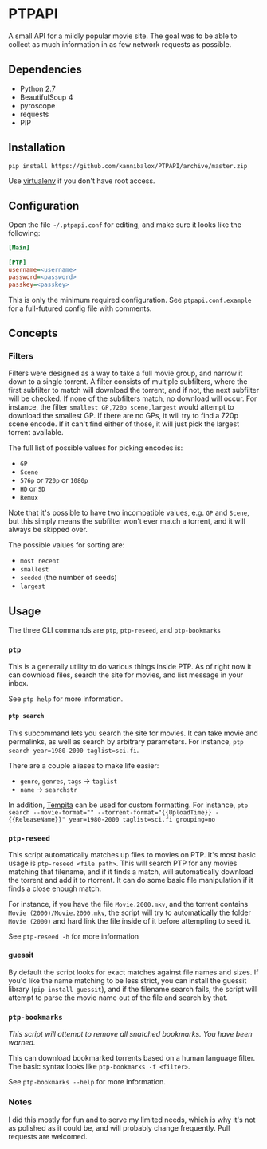 # PTPAPI

A small API for a mildly popular movie site. The goal was to be able to collect as much information in as few network requests as possible.

## Dependencies

* Python 2.7
 * BeautifulSoup 4
 * pyroscope
 * requests
* PIP

## Installation

`pip install https://github.com/kannibalox/PTPAPI/archive/master.zip`

Use [virtualenv](https://virtualenv.readthedocs.org/en/latest/userguide.html#usage) if you don't have root access.

## Configuration

Open the file `~/.ptpapi.conf` for editing, and make sure it looks like the following:

```ini
[Main]

[PTP]
username=<username>
password=<password>
passkey=<passkey>
```

This is only the minimum required configuration. See `ptpapi.conf.example` for a full-futured config file with comments.

## Concepts

### Filters

Filters were designed as a way to take a full movie group, and narrow it down to a single torrent. A filter consists of multiple subfilters, where the first subfilter to match will download the torrent, and if not, the next subfilter will be checked. If none of the subfilters match, no download will occur. For instance, the filter `smallest GP,720p scene,largest` would attempt to download the smallest GP. If there are no GPs, it will try to find a 720p scene encode. If it can't find either of those, it will just pick the largest torrent available.

The full list of possible values for picking encodes is:
* `GP`
* `Scene`
* `576p` or `720p` or `1080p`
* `HD` or `SD`
* `Remux`

Note that it's possible to have two incompatible values, e.g. `GP` and `Scene`, but this simply means the subfilter won't ever match a torrent, and it will always be skipped over.

The possible values for sorting are:
* `most recent`
* `smallest`
* `seeded` (the number of seeds)
* `largest`

## Usage

The three CLI commands are `ptp`, `ptp-reseed`, and `ptp-bookmarks`

### `ptp`

This is a generally utility to do various things inside PTP. As of right now it can download files, search the site for movies, and list message in your inbox.

See `ptp help` for more information.

#### `ptp search`

This subcommand lets you search the site for movies. It can take movie and permalinks, as well as search by arbitrary parameters. For instance, `ptp search year=1980-2000 taglist=sci.fi`.

There are a couple aliases to make life easier:

* `genre`, `genres`, `tags` -> `taglist`
* `name` -> `searchstr`

In addition, [Tempita](http://pythonpaste.org/tempita/) can be used for custom formatting. For instance, `ptp search --movie-format="" --torrent-format="{{UploadTime}} - {{ReleaseName}}" year=1980-2000 taglist=sci.fi grouping=no`

### `ptp-reseed`

This script automatically matches up files to movies on PTP. It's most basic usage is `ptp-reseed <file path>`. This will search PTP for any movies matching that filename, and if it finds a match, will automatically download the torrent and add it to rtorrent. It can do some basic file manipulation if it finds a close enough match.

For instance, if you have the file `Movie.2000.mkv`, and the torrent contains `Movie (2000)/Movie.2000.mkv`, the script will try to automatically the folder `Movie (2000)` and hard link the file inside of it before attempting to seed it.

See `ptp-reseed -h` for more information

#### guessit

By default the script looks for exact matches against file names and sizes. If you'd like the name matching to be less strict, you can install the guessit library (`pip install guessit`), and if the filename search fails, the script will attempt to parse the movie name out of the file and search by that.

### `ptp-bookmarks`

*This script will attempt to remove all snatched bookmarks. You have been warned.*

This can download bookmarked torrents based on a human language filter. The basic syntax looks like `ptp-bookmarks -f <filter>`.


See `ptp-bookmarks --help` for more information.

### Notes

I did this mostly for fun and to serve my limited needs, which is why it's not as polished as it could be, and will probably change frequently.  Pull requests are welcomed.
